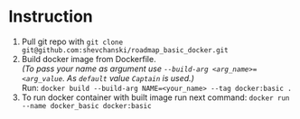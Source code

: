 # Instruction

1. Pull git repo with `git clone git@github.com:shevchanski/roadmap_basic_docker.git`
2. Build docker image from Dockerfile. <br>_(To pass your name as argument use `--build-arg <arg_name>=<arg_value`. As `default` value `Captain` is used.)_
   <br> Run: `docker build --build-arg NAME=<your_name> --tag docker:basic .`
3. To run docker container with built image run next command: `docker run --name docker_basic docker:basic`
